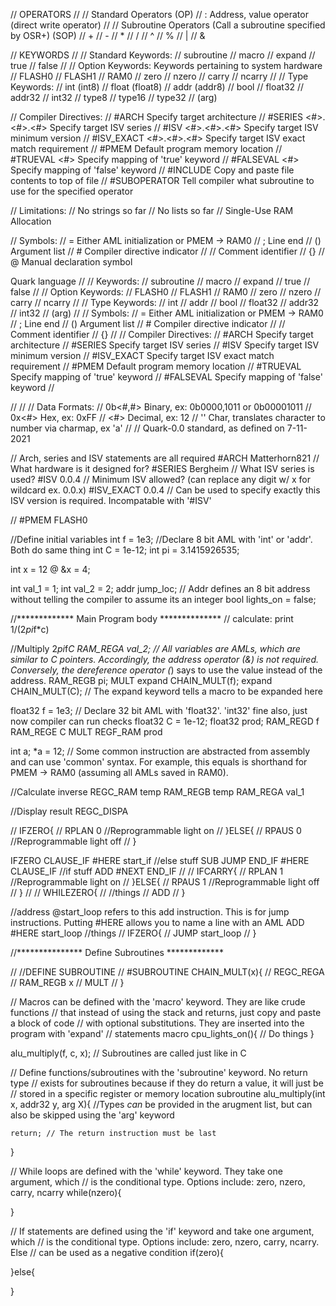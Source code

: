 // OPERATORS
//
// Standard Operators (OP)
//		: Address, value operator (direct write operator)
//
//	Subroutine Operators (Call a subroutine specified by OSR+) (SOP)
//		+
//		-
//		*
//		/
//		^
//		%
//		|
//		&

// KEYWORDS
//
// Standard Keywords:
// 		subroutine
//		macro
//		expand
//		true
//		false
//
//	Option Keywords: Keywords pertaining to system hardware
//		FLASH0
//		FLASH1
//		RAM0
//		zero
//		nzero
//		carry
//		ncarry
//
// Type Keywords:
//		int		(int8)
//		float	(float8)
//		addr	(addr8)
//		bool
//		float32
//		addr32
//		int32
//		type8
//		type16
//		type32
//		(arg)


// Compiler Directives:
//		#ARCH <str>	Specify target architecture
//		#SERIES <#>.<#>.<#>	Specify target ISV series
//		#ISV <#>.<#>.<#> Specify target ISV minimum version
//		#ISV_EXACT <#>.<#>.<#> Specify target ISV exact match requirement
//		#PMEM <str>	Default program memory location
//		#TRUEVAL <#> Specify mapping of 'true' keyword
//		#FALSEVAL <#> Specify mapping of 'false' keyword
//		#INCLUDE <str> Copy and paste file contents to top of file
//		#SUBOPERATOR <str-operator> <str-sub-name> Tell compiler what subroutine to use for the specified operator

// Limitations:
//		No strings so far
//		No lists so far
// 		Single-Use RAM Allocation

// Symbols:
//		=	Either AML initialization or PMEM -> RAM0
//		;	Line end
//		()	Argument list
//		#	Compiler directive indicator
//		// 	Comment identifier
//		{}
//		@	Manual declaration symbol



 Quark language
//
// Keywords:
// 		subroutine
//		macro
//		expand
//		true
//		false
//
//	Option Keywords:
//		FLASH0
//		FLASH1
//		RAM0
//		zero
//		nzero
//		carry
//		ncarry
//
// Type Keywords:
//		int
//		addr
//		bool
//		float32
//		addr32
//		int32
//		(arg)
//
// Symbols:
//		=	Either AML initialization or PMEM -> RAM0
//		;	Line end
//		()	Argument list
//		#	Compiler directive indicator
//		// 	Comment identifier
//		{}
//
// Compiler Directives:
//		#ARCH	Specify target architecture
//		#SERIES	Specify target ISV series
//		#ISV	Specify target ISV minimum version
//		#ISV_EXACT	Specify target ISV exact match requirement
//		#PMEM	Default program memory location
//		#TRUEVAL Specify mapping of 'true' keyword
//		#FALSEVAL Specify mapping of 'false' keyword
//



//
//
// Data Formats:
//		0b<#,#>	Binary, ex: 0b0000,1011 or 0b00001011
//		0x<#>	Hex, ex: 0xFF
//		<#>		Decimal, ex: 12
//		'<N>'	Char, translates character to number via charmap, ex 'a'
//
// Quark-0.0 standard, as defined on 7-11-2021

// Arch, series and ISV statements are all required
#ARCH Matterhorn821	// What hardware is it designed for?
#SERIES Bergheim	// What ISV series is used?
#ISV 0.0.4			// Minimum ISV allowed? (can replace any digit w/ x for wildcard ex. 0.0.x)
#ISV_EXACT 0.0.4	// Can be used to specify exactly this ISV version is required. Incompatable with '#ISV'

//
#PMEM FLASH0

//Define initial variables
int f = 1e3;		//Declare 8 bit AML with 'int' or 'addr'. Both do same thing
int C = 1e-12;
int pi = 3.1415926535;

int x = 12 @ &x = 4;

int val_1 = 1;
int val_2 = 2;
addr jump_loc; // Addr defines an 8 bit address without telling the compiler to assume its an integer
bool lights_on = false;

//************* Main Program body **************
//	calculate: print 1/(2*pi*f*c)

//Multiply 2*pi*f*C
RAM_REGA val_2;	// All variables are AMLs, which are similar to C pointers. Accordingly, the address operator (&) is not required. Conversely, the dereference operator (*) says to use the value instead of the address.
RAM_REGB pi;
MULT
expand CHAIN_MULT(f);
expand CHAIN_MULT(C); // The expand keyword tells a macro to be expanded here

float32 f = 1e3;		// Declare 32 bit AML with 'float32'. 'int32' fine also, just now compiler can run checks
float32 C = 1e-12;
float32 prod;
RAM_REGD f
RAM_REGE C
MULT
REGF_RAM prod

int a;
*a = 12; // Some common instruction are abstracted from assembly and can use 'common' syntax. For example, this equals is shorthand for PMEM -> RAM0 (assuming all AMLs saved in RAM0).

//Calculate inverse
REGC_RAM temp
RAM_REGB temp
RAM_REGA val_1

//Display result
REGC_DISPA

// IFZERO{
// 	RPLAN 0 //Reprogrammable light on
// }ELSE{
// 	RPAUS 0 //Reprogrammable light off
// }

IFZERO CLAUSE_IF	#HERE start_if
//else stuff
SUB
JUMP END_IF
#HERE CLAUSE_IF
//if stuff
ADD
#NEXT END_IF
//
// IFCARRY{
// 	RPLAN 1 //Reprogrammable light on
// }ELSE{
// 	RPAUS 1 //Reprogrammable light off
// }
//
// WHILEZERO{
// 	//things
// 	ADD
// }


//address @start_loop refers to this add instruction. This is for jump instructions. Putting #HERE allows you to name a line with an AML
ADD #HERE start_loop
//things
// IFZERO{
// 	JUMP start_loop
// }

//*************** Define Subroutines *************

// //DEFINE SUBROUTINE
// #SUBROUTINE CHAIN_MULT(x){
// 	REGC_REGA
// 	RAM_REGB x
// 	MULT
// }

// Macros can be defined with the 'macro' keyword. They are like crude functions
// that instead of using the stack and returns, just copy and paste a block of code
// with optional substitutions. They are inserted into the program with 'expand'
// statements
macro cpu_lights_on(){
	// Do things
}

alu_multiply(f, c, x); // Subroutines are called just like in C

// Define functions/subroutines with the 'subroutine' keyword. No return type
// exists for subroutines because if they do return a value, it will just be
// stored in a specific register or memory location
subroutine alu_multiply(int x, addr32 y, arg X){ //Types *can* be provided in the arugment list, but can also be skipped using the 'arg' keyword



	return; // The return instruction must be last
}

// While loops are defined with the 'while' keyword. They take one argument, which
// is the conditional type. Options include: zero, nzero, carry, ncarry
while(nzero){



}

// If statements are defined using the 'if' keyword and take one argument, which
// is the conditional type. Options include: zero, nzero, carry, ncarry. Else
// can be used as a negative condition
if(zero){

}else{

}
